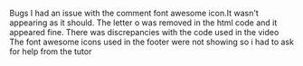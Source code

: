 Bugs
I had an issue with the comment font awesome icon.It wasn't appearing as it should. The letter o was removed in the html code and it appeared fine.
There was discrepancies with the code used in the video
The font awesome icons used in the footer were not showing so i had to ask for help from the tutor 